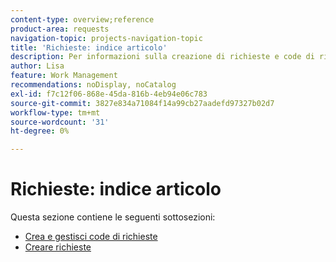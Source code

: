 ```yaml
---
content-type: overview;reference
product-area: requests
navigation-topic: projects-navigation-topic
title: 'Richieste: indice articolo'
description: Per informazioni sulla creazione di richieste e code di richieste, consulta le sezioni seguenti.
author: Lisa
feature: Work Management
recommendations: noDisplay, noCatalog
exl-id: f7c12f06-868e-45da-816b-4eb94e06c783
source-git-commit: 3827e834a71084f14a99cb27aadefd97327b02d7
workflow-type: tm+mt
source-wordcount: '31'
ht-degree: 0%

---
```


# Richieste: indice articolo

<!-- Audited: 5/2025 -->

Questa sezione contiene le seguenti sottosezioni:

* [Crea e gestisci code di richieste](../../manage-work/requests/create-and-manage-request-queues/create-manage-request-queues.md)
* [Creare richieste](../../manage-work/requests/create-requests/create-requests.md)
